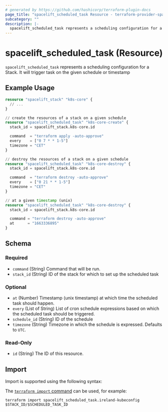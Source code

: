 ```yaml
---
# generated by https://github.com/hashicorp/terraform-plugin-docs
page_title: "spacelift_scheduled_task Resource - terraform-provider-spacelift"
subcategory: ""
description: |-
  spacelift_scheduled_task represents a scheduling configuration for a Stack. It will trigger task on the given schedule or timestamp
---
```


# spacelift_scheduled_task (Resource)

`spacelift_scheduled_task` represents a scheduling configuration for a Stack. It will trigger task on the given schedule or timestamp

## Example Usage

```terraform
resource "spacelift_stack" "k8s-core" {
  // ...
}

// create the resources of a stack on a given schedule
resource "spacelift_scheduled_task" "k8s-core-create" {
  stack_id = spacelift_stack.k8s-core.id

  command  = "terraform apply -auto-approve"
  every    = ["0 7 * * 1-5"]
  timezone = "CET"
}

// destroy the resources of a stack on a given schedule
resource "spacelift_scheduled_task" "k8s-core-destroy" {
  stack_id = spacelift_stack.k8s-core.id

  command  = "terraform destroy -auto-approve"
  every    = ["0 21 * * 1-5"]
  timezone = "CET"
}

// at a given timestamp (unix)
resource "spacelift_scheduled_task" "k8s-core-destroy" {
  stack_id = spacelift_stack.k8s-core.id

  command = "terraform destroy -auto-approve"
  at      = "1663336895"
}
```

<!-- schema generated by tfplugindocs -->
## Schema

### Required

- `command` (String) Command that will be run.
- `stack_id` (String) ID of the stack for which to set up the scheduled task

### Optional

- `at` (Number) Timestamp (unix timestamp) at which time the scheduled task should happen.
- `every` (List of String) List of cron schedule expressions based on which the scheduled task should be triggered.
- `schedule_id` (String) ID of the schedule
- `timezone` (String) Timezone in which the schedule is expressed. Defaults to `UTC`.

### Read-Only

- `id` (String) The ID of this resource.

## Import

Import is supported using the following syntax:

The [`terraform import` command](https://developer.hashicorp.com/terraform/cli/commands/import) can be used, for example:

```shell
terraform import spacelift_scheduled_task.ireland-kubeconfig $STACK_ID/$SCHEDULED_TASK_ID
```
